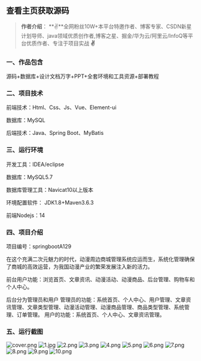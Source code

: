  
## 查看主页获取源码

> **作者介绍**： **✌**全网粉丝10W+本平台特邀作者、博客专家、CSDN新星计划导师、java领域优质创作者,博客之星、掘金/华为云/阿里云/InfoQ等平台优质作者、专注于项目实战 **✌**

  

### 一、作品包含

源码+数据库+设计文档万字+PPT+全套环境和工具资源+部署教程

### 二、项目技术

前端技术：Html、Css、Js、Vue、Element-ui

数据库：MySQL

后端技术：Java、Spring Boot、MyBatis

  

### 三、运行环境

开发工具：IDEA/eclipse

数据库：MySQL5.7

数据库管理工具：Navicat10以上版本

环境配置软件： JDK1.8+Maven3.6.3

前端Nodejs：14


### 四、项目介绍
项目编号：springbootA129

在这个充满二次元魅力的时代，动漫周边商城管理系统应运而生，系统化管理确保了商城的高效运营，为我国动漫产业的繁荣发展注入新的活力。

前台用户功能：浏览首页、文章资讯、动漫活动、动漫商品、后台管理、购物车和个人中心。

后台分为管理员和用户
管理员的功能：系统首页、个人中心、用户管理、文章资讯管理、文章类型管理、动漫活动管理、动漫商品管理、商品类型管理、系统管理、订单管理。
用户的功能：系统首页、个人中心、文章资讯管理。

### 五、运行截图

![cover.png](./cover.png)
![1.jpg](./1.jpg)
![2.png](./2.png)
![3.png](./3.png)
![4.png](./4.png)
![5.png](./5.png)
![6.png](./6.png)
![7.png](./7.png)
![8.png](./8.png)
![9.png](./9.png)
![10.png](./10.png)




  
